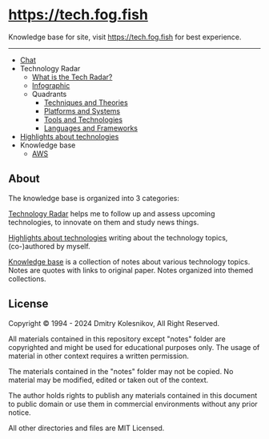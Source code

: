 # https://tech.fog.fish

Knowledge base for site, visit https://tech.fog.fish for best experience.

---

- [Chat](/)
- Technology Radar
  - [What is the Tech Radar?](/tech/)
  - [Infographic](https://tech.fog.fish/tech/infographics/)
  - Quadrants
    - [Techniques and Theories](/tech/techniques-and-theories.md)
    - [Platforms and Systems](/tech/platforms-and-systems.md)
    - [Tools and Technologies](/tech/tools-and-technologies.md)
    - [Languages and Frameworks](/tech/languages-and-frameworks.md)
- [Highlights about technologies](/posts/)
- Knowledge base
  - [AWS](/notes/aws.md)


## About

The knowledge base is organized into 3 categories:

[Technology Radar](/tech/) helps me to follow up and assess upcoming technologies, to innovate on them and study news things.

[Highlights about technologies](/posts/) writing about the technology topics, (co-)authored by myself.

[Knowledge base](/notes/) is a collection of notes about various technology topics. Notes are quotes with links to original paper. Notes organized into themed collections.


## License

Copyright © 1994 - 2024 Dmitry Kolesnikov, All Right Reserved.

All materials contained in this repository except "notes" folder are copyrighted and might be used for educational purposes only. The usage of material in other context requires a written permission.

The materials contained in the "notes" folder may not be copied. No material may be modified, edited or taken out of the context.

The author holds rights to publish any materials contained in this document to public domain or use them in commercial environments without any prior notice.

All other directories and files are MIT Licensed.
